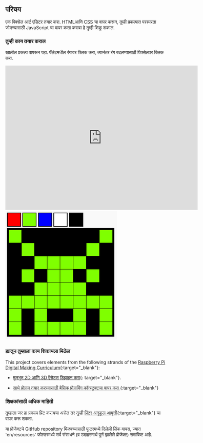 ## परिचय

एक पिक्सेल आर्ट एडिटर तयार करा. HTMLआणि CSS चा वापर करून, तुम्ही प्रकल्पात परस्परता जोडण्यासाठी JavaScript चा वापर कसा करावा हे तुम्ही शिकू शकाल.

### तुम्ही काय तयार कराल

खालील प्रकल्प वापरून पहा. पॅलेटमधील रंगावर क्लिक करा, त्यानंतर रंग बदलण्यासाठी पिक्सेलवर क्लिक करा.

<div class="trinket">
  <iframe src="https://trinket.io/embed/html/0e102a306b?outputOnly=true&start=result" width="600" height="450" frameborder="0" marginwidth="0" marginheight="0" allowfullscreen>
  </iframe>
  <img src="images/pixel-art-final.png">
</div>

### ह्यातून तुम्हाला काय शिकायला मिळेल

This project covers elements from the following strands of the [Raspberry Pi Digital Making Curriculum](https://rpf.io/curriculum){:target="_blank"}:

+ [मूलभूत 2D आणि 3D ऍसेटस् डिझाइन करा](https://www.raspberrypi.org/curriculum/design/creator){: target="_blank"}.

+ [साधे प्रोग्राम तयार करण्यासाठी बेसिक प्रोग्रामिंग कॉन्स्ट्रक्टचा वापर करा ](https://www.raspberrypi.org/curriculum/programming/creator){:target="_blank"}

### शिक्षकांसाठी अधिक माहिती

तुम्हाला जर हा प्रकल्प प्रिंट करायचा असेल तर तुम्ही [प्रिंटर अनुकूल आवृत्ती](https://projects.raspberrypi.org/en/projects/pixel-art/print){:target="_blank"} चा वापर करू शकता.

या प्रोजेक्टचे GitHub repository मिळवण्यासाठी फूटरमध्ये दिलेली लिंक वापरा, ज्यात 'en/resources' फोल्डरमध्ये सर्व संसाधने (व उदाहरणार्थ पूर्ण झालेले प्रोजेक्ट) समाविष्ट आहे.